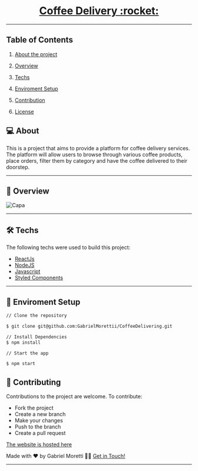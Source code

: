 <p align="center">
  <h1 align="center"><a href="https://coffee-delivering-i0gixspi8-gabrielmorettii.vercel.app/">Coffee Delivery :rocket: </a></h1>
</p>

___


## Table of Contents

1. [About the project](#general-information)

2. [Overview](#overview)

3. [Techs](#techs)

4. [Enviroment Setup](#enviroment-setup)

5. [Contribution](#contributing)

6. [License](#license)


## 💻 About <a name="general-information" />

This is a project that aims to provide a platform for coffee delivery services. 
The platform will allow users to browse through various coffee products, place orders, filter them by category and have the coffee delivered to their doorstep.

___

## 🎨 Overview <a name="overview" />

![Capa](https://user-images.githubusercontent.com/106932234/216726306-2651c34e-296d-4c50-8ed3-242a86a038be.png)

___

## 🛠 Techs <a name="techs" />

The following techs were used to build this project:

- [ReactJs](https://reactjs.org)
- [NodeJS](https://nodejs.org/en/)
- [Javascript](https://www.w3schools.com/js/)
- [Styled Components](https://styled-components.com/)

___

## 🚀 Enviroment Setup  <a name="enviroment-setup" /> 


```bash
// Clone the repository

$ git clone git@github.com:GabrielMorettii/CoffeeDelivering.git

// Install Dependencies
$ npm install

// Start the app

$ npm start

```

## 🚀 Contributing <a name="contributing" /> 

Contributions to the project are welcome. To contribute:

- Fork the project
- Create a new branch
- Make your changes
- Push to the branch
- Create a pull request

[The website is hosted here](https://coffee-delivering-i0gixspi8-gabrielmorettii.vercel.app/)


Made with ❤️ by Gabriel Moretti 👋🏽 [Get in Touch!](https://www.linkedin.com/in/gabriel-morettii/)

---

